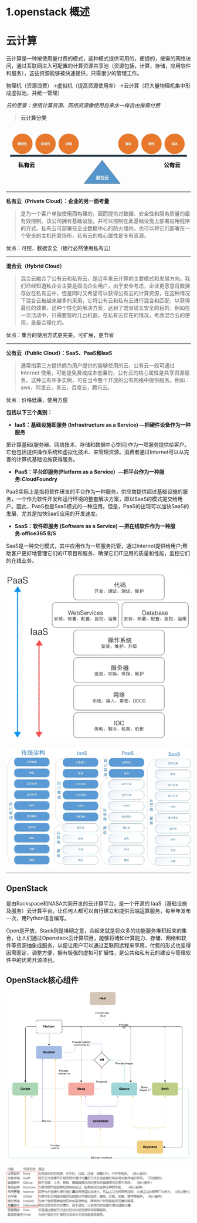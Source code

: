 # 1.openstack 概述

# 云计算

云计算是一种按使用量付费的模式，这种模式提供可用的，便捷的，按需的网络访问，通过互联网进入可配置的计算资源共享池（资源包括，计算，存储，应用软件和服务），这些资源能够被快速提供，只需很少的管理工作。

物理机（资源浪费）→虚拟机（提高资源使用率）→云计算（将大量物理机集中形成虚拟池，并统一管理）

*云的愿景：使用计算资源、网络资源像使用自来水一样自由按需付费*

> **云计算分类**

![](assets/image-20221127213040304-20230610173810-jdtsk23.png)

---

**私有云（Private Cloud）：企业的另一面考量**

> 是为一个客户单独使用而构建的，因而提供对数据、安全性和服务质量的最有效控制。该公司拥有基础设施，并可以控制在此基础设施上部署应用程序的方式。私有云可部署在企业数据中心的防火墙内，也可以将它们部署在一个安全的主机托管场所，私有云的核心属性是专有资源。

优点：可控，数据安全（银行必然使用私有云)

---

**混合云（Hybrid Cloud）**

> 混合云融合了公有云和私有云，是近年来云计算的主要模式和发展方向。我们已经知道私企业主要是面向企业用户，出于安全考虑，企业更愿意将数据存放在私有云中，但是同时又希望可以获得公有云的计算资源，在这种情况下混合云被越来越多的采用，它将公有云和私有云进行混合和匹配，以获得最佳的效果，这种个性化的解决方案，达到了既省钱又安全的目的，例如在一次活动中，只需要暂时几台机器，在私有云存在的情况，考虑混合云的使用，是最合理化的。

优点：集合的使用方式更完美，可扩展，更节省

---

**公有云（Public Cloud）：SaaS、PaaS和IaaS**

> 通常指第三方提供商为用户提供的能够使用的云，公有云一般可通过 Internet 使用，可能是免费或成本低廉的，公有云的核心属性是共享资源服务。这种云有许多实例，可在当今整个开放的公有网络中提供服务。例如：aws，阿里云，青云，百度云，腾讯云。

优点：价格低廉，使用方便

**包括以下三个类别：**

* **IaaS：基础设施即服务 (Infrastructure as a Service) —把硬件设备作为一种服务**

把计算基础(服务器、网络技术、存储和数据中心空间)作为一项服务提供给客户。它也包括提供操作系统和虚拟化技术、来管理资源。消费者通过Internet可以从完善的计算机基础设施获得服务。

* **PaaS：平台即服务(Platform as a Service）—把平台作为一种服务:CloudFoundry**

PaaS实际上是指将软件研发的平台作为一种服务，供应商提供超过基础设施的服务，一个作为软件开发和运行环境的整套解决方案，即以SaaS的模式提交给用户。因此，PaaS也是SaaS模式的一种应用。但是，PaaS的出现可以加快SaaS的发展，尤其是加快SaaS应用的开发速度。

* **SaaS：软件即服务 (Software as a Service) —把在线软件作为一种服务:office365 B/S**

SaaS是一种交付模式，其中应用作为一项服务托管，通过Internet提供给用户;帮助客户更好地管理它们的IT项目和服务、确保它们IT应用的质量和性能，监控它们的在线业务。

![](assets/image-20221127213047632-20230610173810-y5hqxwj.png)

![](assets/image-20221127213052981-20230610173810-ylbq7ti.png)

---

## OpenStack

是由Rackspace和NASA共同开发的云计算平台，是一个开源的 IaaS（基础设施及服务）云计算平台，让任何人都可以自行建立和提供云端运算服务，每半年发布一次，用Python语言编写。

Open是开放，Stack则是堆砌之意，合起来就是将众多的功能服务堆积起来的集合，让人们通过Openstack云计算项目，能够将诸如计算能力、存储、网络和软件等资源抽象成服务，以便让用户可以通过互联网远程来享用，付费的形式也变得因需而定，调整方便，拥有极强的虚拟可扩展性，是公共和私有云的建设与管理软件中的优秀开源项目。

## OpenStack核心组件

![](assets/image-20221127213059428-20230610173810-77yaobz.png)

![](assets/image-20221127213105456-20230610173810-o9wt0cn.png)
